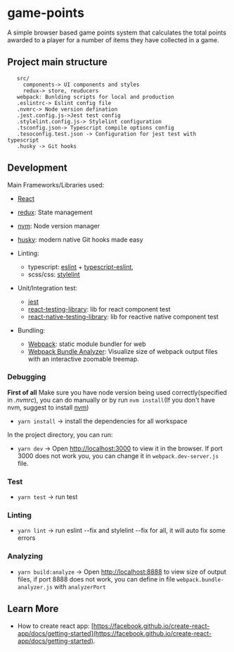 
# game-points

A simple browser based game points system that calculates the total
points awarded to a player for a number of items they have collected in a game.

## Project main structure
```
   src/
     components-> UI components and styles
     redux-> store, reuducers
   webpack: Bunlding scripts for local and production 
   .eslintrc-> Eslint config file
   .nvmrc-> Node version defination
   .jest.config.js->Jest test config
   .stylelint.config.js-> Stylelint configuration
   .tsconfig.json-> Typescript compile options config
   .tesoconfig.test.json -> Configuration for jest test with typescript
   .husky -> Git hooks
```

## Development
Main Frameworks/Libraries used:

* [React](https://react.dev)
* [redux](https://redux.js.org/): State management
* [nvm](https://github.com/nvm-sh/nvm): Node version manager
* [husky](https://typicode.github.io/husky/#/): modern native Git hooks made easy

* Linting:
    * typescript: [eslint](https://eslint.org/) + [typescript-eslint](https://typescript-eslint.io/),
    * scss/css: [stylelint](https://stylelint.io/)

* Unit/Integration test:
    * [jest](https://jestjs.io/)
    * [react-testing-library](https://testing-library.com/docs/react-testing-library/intro/): lib for react component test
    * [react-native-testing-library](https://callstack.github.io/react-native-testing-library/): lib for reactive native component test

* Bundling:
    * [Webpack](https://webpack.js.org/): static module bundler for web
    * [Webpack Bundle Analyzer](https://github.com/webpack-contrib/webpack-bundle-analyzer): Visualize size of webpack output files with an interactive zoomable treemap.

  
### Debugging

**First of all** Make sure you have node version being used correctly(specified in *.nvmrc*),
you can do manually or by run `nvm install`(If you don't have nvm, suggest to install [nvm](https://github.com/nvm-sh/nvm))

* `yarn install` -> install the dependencies for all workspace

In the project directory, you can run:

* `yarn dev` -> Open [http://localhost:3000](http://localhost:3000) to view it in the browser.
If port 3000 does not work you, you can change it in `webpack.dev-server.js` file.

### Test
* `yarn test` -> run test

### Linting
* `yarn lint` -> run eslint --fix and stylelint --fix for all, it will auto fix some errors

### Analyzing
* `yarn build:analyze` -> Open [http://localhost:8888](http://localhost:8888) to view size of output files, if port 8888 does not work,
you can define in file `webpack.bundle-analyzer.js` with `analyzerPort`


## Learn More
* How to create react app: [https://facebook.github.io/create-react-app/docs/getting-started](https://facebook.github.io/create-react-app/docs/getting-started).

